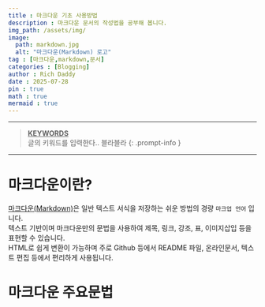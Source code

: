 ```yaml
---
title : 마크다운 기초 사용방법
description : 마크다운 문서의 작성법을 공부해 봅니다.
img_path: /assets/img/
image:
  path: markdown.jpg
  alt: "마크다운(Markdown) 로고"
tag : [마크다운,markdown,문서]
categories : [Blogging]
author : Rich Daddy
date : 2025-07-28
pin : true
math : true
mermaid : true
---
```


--------------
> **<u>KEYWORDS</u>**    
> 글의 키워드를 입력한다.. 블라블라
{: .prompt-info }
----------------------

# 마크다운이란?
[마크다운(Markdown)](https://ko.wikipedia.org/wiki/%EB%A7%88%ED%81%AC%EB%8B%A4%EC%9A%B4)은 일반 텍스트 서식을 저장하는 쉬운 방법의 경량 ```마크업 언어``` 입니다.\
텍스트 기반이며 마크다운만의 문법을 사용하여 제목, 링크, 강조, 표, 이미지삽입 등을 표현할 수 있습니다.\
HTML로 쉽게 변환이 가능하며 주로 Github 등에서 README 파일, 온라인문서, 텍스트 편집 등에서 편리하게 사용됩니다.

# 마크다운 주요문법
